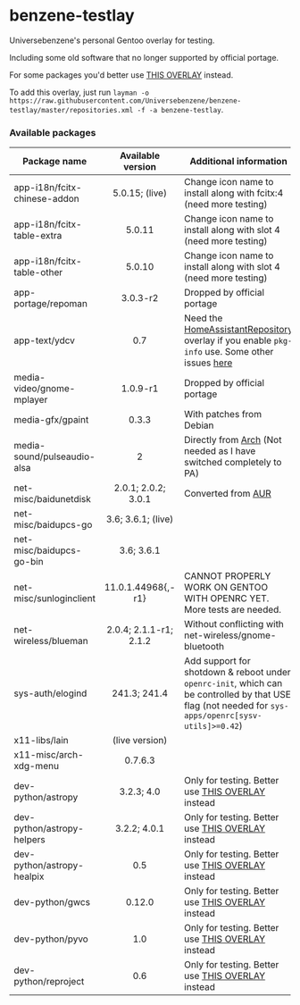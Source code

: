 # benzene-testlay
Universebenzene's personal Gentoo overlay for testing.

Including some old software that no longer supported by official portage.

For some packages you'd better use [THIS OVERLAY](https://github.com/Universebenzene/benzene-overlay) instead.

To add this overlay, just run `layman -o https://raw.githubusercontent.com/Universebenzene/benzene-testlay/master/repositories.xml -f -a benzene-testlay`.

### Available packages

Package name | Available version | Additional information
------------ | :---------------: | ----------------------
app-i18n/fcitx-chinese-addon | 5.0.15; (live)         | Change icon name to install along with fcitx:4 (need more testing)
app-i18n/fcitx-table-extra   | 5.0.11                 | Change icon name to install along with slot 4 (need more testing)
app-i18n/fcitx-table-other   | 5.0.10                 | Change icon name to install along with slot 4 (need more testing)
app-portage/repoman          | 3.0.3-r2               | Dropped by official portage
app-text/ydcv                | 0.7                    | Need the [HomeAssistantRepository](https://git.edevau.net/onkelbeh/HomeAssistantRepository) overlay if you enable `pkg-info` use. Some other issues [here](https://forums.gentoo.org/viewtopic-p-8352006.html)
media-video/gnome-mplayer    | 1.0.9-r1               | Dropped by official portage
media-gfx/gpaint             | 0.3.3                  | With patches from Debian
media-sound/pulseaudio-alsa  | 2                      | Directly from [Arch](https://www.archlinux.org/packages/extra/any/pulseaudio-alsa) (Not needed as I have switched completely to PA)
net-misc/baidunetdisk        | 2.0.1; 2.0.2; 3.0.1    | Converted from [AUR](https://aur.archlinux.org/packages/baidunetdisk-bin)
net-misc/baidupcs-go         | 3.6; 3.6.1; (live)     |
net-misc/baidupcs-go-bin     | 3.6; 3.6.1             |
net-misc/sunloginclient      | 11.0.1.44968{,-r1}     | CANNOT PROPERLY WORK ON GENTOO WITH OPENRC YET. More tests are needed.
net-wireless/blueman         | 2.0.4; 2.1.1-r1; 2.1.2 | Without conflicting with net-wireless/gnome-bluetooth
sys-auth/elogind             | 241.3; 241.4           | Add support for shotdown & reboot under `openrc-init`, which can be controlled by that USE flag (not needed for `sys-apps/openrc[sysv-utils]>=0.42`)
x11-libs/lain                | (live version)         |
x11-misc/arch-xdg-menu       | 0.7.6.3                |
dev-python/astropy           | 3.2.3; 4.0             | Only for testing. Better use [THIS OVERLAY](https://github.com/Universebenzene/benzene-overlay#benzene-overlay) instead
dev-python/astropy-helpers   | 3.2.2; 4.0.1           | Only for testing. Better use [THIS OVERLAY](https://github.com/Universebenzene/benzene-overlay#benzene-overlay) instead
dev-python/astropy-healpix   | 0.5                    | Only for testing. Better use [THIS OVERLAY](https://github.com/Universebenzene/benzene-overlay#benzene-overlay) instead
dev-python/gwcs              | 0.12.0                 | Only for testing. Better use [THIS OVERLAY](https://github.com/Universebenzene/benzene-overlay#benzene-overlay) instead
dev-python/pyvo              | 1.0                    | Only for testing. Better use [THIS OVERLAY](https://github.com/Universebenzene/benzene-overlay#benzene-overlay) instead
dev-python/reproject         | 0.6                    | Only for testing. Better use [THIS OVERLAY](https://github.com/Universebenzene/benzene-overlay#benzene-overlay) instead
